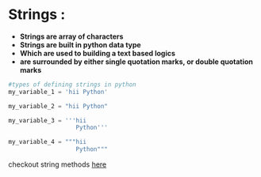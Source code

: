 # Strings :

- **Strings are array of characters**
- **Strings are built in python data type**
- **Which are used to building a text based logics**
- **are surrounded by either single quotation marks, or double quotation marks**

```python
#types of defining strings in python
my_variable_1 = 'hii Python' 

my_variable_2 = "hii Python"

my_variable_3 = '''hii 
                   Python'''

my_variable_4 = """hii 
                   Python"""
```

checkout string methods [here](https://github.com/Shiva-Practice-Works/MyPython/blob/master/1.Chapter-1/7.Datatypes/7.7.string_datatype/python_string_methods.md)